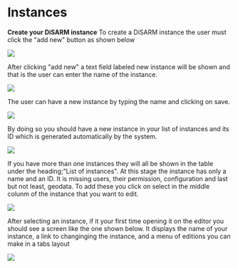 # Instances

**Create your DiSARM instance** 
To create a DiSARM instance the user must click the "add new" button as shown below

![](../.gitbook/assets/editor-image3.png)

After clicking "add new" a text field labeled new instance will be shown and that is the user can enter the name of the instance.

![](../.gitbook/assets/editor-image1.png)

The user can have a new instance by typing the name and clicking on save.

![](../.gitbook/assets/editor-image106.png)

By doing so you should have a new instance in your list of instances and its ID which is generated automatically by the system.

![](../.gitbook/assets/editor-image95.png)

If you have more than one instances they will all be shown in the table under the heading;"List of instances". At this stage the instance has only a name and an ID. It is missing users, their permission, configuration and last but not least, geodata. To add these you click on select in the middle colunm of the instance that you want to edit.

![](../.gitbook/assets/editor-image96.png)

After selecting an instance, if it your first time opening it on the editor you should see a screen like the one shown below. It displays the name of your instance, a link to changinging the instance, and a menu of editions you can make in a tabs layout

![](../.gitbook/assets/editor-image42.png)

